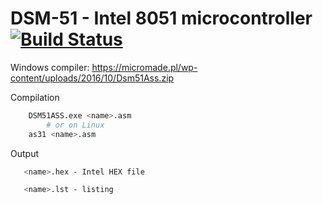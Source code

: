 # DSM-51 - Intel 8051 microcontroller [![Build Status](https://travis-ci.org/martyniak/dsm-51.svg?branch=master)](https://travis-ci.org/martyniak/dsm-51)

Windows compiler: https://micromade.pl/wp-content/uploads/2016/10/Dsm51Ass.zip

Compilation
```bash
    DSM51ASS.exe <name>.asm
        # or on Linux
    as31 <name>.asm
```

Output
```bash
   <name>.hex - Intel HEX file

   <name>.lst - listing
```